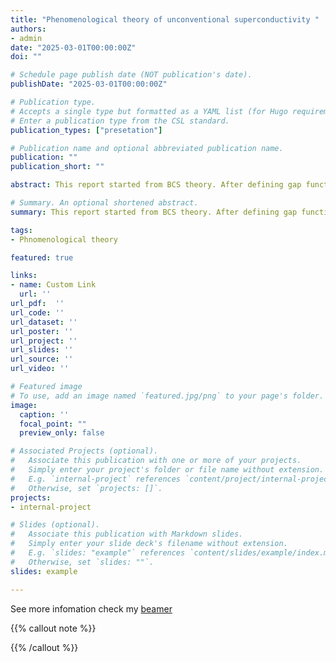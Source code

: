 ```yaml
---
title: "Phenomenological theory of unconventional superconductivity "
authors:
- admin
date: "2025-03-01T00:00:00Z"
doi: ""

# Schedule page publish date (NOT publication's date).
publishDate: "2025-03-01T00:00:00Z"

# Publication type.
# Accepts a single type but formatted as a YAML list (for Hugo requirements).
# Enter a publication type from the CSL standard.
publication_types: ["presetation"]

# Publication name and optional abbreviated publication name.
publication: ""
publication_short: ""

abstract: This report started from BCS theory. After defining gap functions and deriving the  self-consistant equation, we introduce superconductor phase transition as a conclution of symmetry breaking. We also analyse the coexistence of antiferromagnetism and superconductivity using Green's function method. 

# Summary. An optional shortened abstract.
summary: This report started from BCS theory. After defining gap functions and deriving the  self-consistant equation, we introduce superconductor phase transition as a conclution of symmetry breaking. We also analyse the coexistence of antiferromagnetism and superconductivity using Green's function method. 

tags:
- Phnomenological theory

featured: true

links:
- name: Custom Link
  url: ''
url_pdf:  ''
url_code: ''
url_dataset: ''
url_poster: ''
url_project: ''
url_slides: ''
url_source: ''
url_video: ''

# Featured image
# To use, add an image named `featured.jpg/png` to your page's folder. 
image:
  caption: ''
  focal_point: ""
  preview_only: false

# Associated Projects (optional).
#   Associate this publication with one or more of your projects.
#   Simply enter your project's folder or file name without extension.
#   E.g. `internal-project` references `content/project/internal-project/index.md`.
#   Otherwise, set `projects: []`.
projects:
- internal-project

# Slides (optional).
#   Associate this publication with Markdown slides.
#   Simply enter your slide deck's filename without extension.
#   E.g. `slides: "example"` references `content/slides/example/index.md`.
#   Otherwise, set `slides: ""`.
slides: example

---
```

See more infomation check my [beamer](presentation2.pdf)

{{% callout note %}}

{{% /callout %}}


